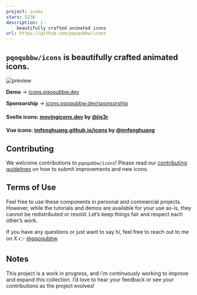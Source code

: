 ```yaml
---
project: icons
stars: 5236
description: |-
    beautifully crafted animated icons
url: https://github.com/pqoqubbw/icons
---
```


## `pqoqubbw/icons` is beautifully crafted animated icons.
![preview](./app/og.png)

**Demo** → [icons.pqoqubbw.dev](https://icons.pqoqubbw.dev)

**Sponsorship** → [icons.pqoqubbw.dev/sponsorship](https://icons.pqoqubbw.dev/sponsorship)

#### Svelte icons: [movingicons.dev](https://www.movingicons.dev/) by [@jis3r](https://github.com/jis3r)
#### Vue icons: [imfenghuang.github.io/icons](https://imfenghuang.github.io/icons/) by [@imfenghuang](https://github.com/imfenghuang)


## Contributing

We welcome contributions to `pqoqubbw/icons`! Please read our [contributing guidelines](CONTRIBUTING.md) on how to submit improvements and new icons.

## Terms of Use

Feel free to use these components in personal and commercial projects. However, while the tutorials and demos are available for your use as-is, they cannot be redistributed or resold. Let’s keep things fair and respect each other’s work.

If you have any questions or just want to say hi, feel free to reach out to me on X 👉 [@pqoqubbw](https://x.com/pqoqubbw).

## Notes

This project is a work in progress, and i'm continuously working to improve and expand this collection. I’d love to hear your feedback or see your contributions as the project evolves!

